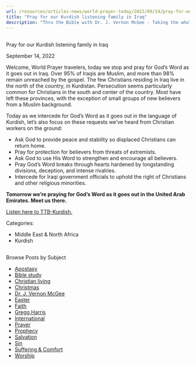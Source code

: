 ```yaml
---
url: /resources/articles-news/world-prayer-today/2022/09/14/pray-for-our-kurdish-listening-family-in-iraq
title: "Pray for our Kurdish listening family in Iraq"
description: "Thru the Bible with Dr. J. Vernon McGee - Taking the whole Word to the whole world"
---
```







## 
 Pray for our Kurdish listening family in Iraq


September 14, 2022
![]()




Welcome, World Prayer travelers, today we stop and pray for God’s Word as it goes out in Iraq. Over 95% of Iraqis are Muslim, and more than 98% remain unreached by the gospel. The few Christians residing in Iraq live in the north of the country,
 in Kurdistan. Persecution seems particularly common for Christians in the south and center of the country. Most have left these provinces, with the exception of small groups of new believers from a Muslim background.

Today as we intercede for God’s Word as it goes out in the language of Kurdish, let’s also focus on these requests we’ve heard from Christian workers on the ground:

* Ask God to provide peace and stability so displaced Christians can return home.
* Pray for protection for believers from threats of extremists.
* Ask God to use His Word to strengthen and encourage all believers.
* Pray God’s Word breaks through hearts hardened by longstanding divisions, deception, and intense rivalries.
* Intercede for Iraqi government officials to uphold the right of Christians and other religious minorities.

**Tomorrow we’re praying for God’s Word as it goes out in the United Arab Emirates. Meet us there.**

[Listen here to TTB-Kurdish.](https://ttb.twr.org/home/day,1285/language,CKB)



Categories: 


* Middle East & North Africa
* Kurdish









## 
 Browse Posts by Subject


* [Apostasy](/resources/articles-news/-in-tags/tags/Apostasy)
* [Bible study](/resources/articles-news/-in-tags/tags/Bible-study)
* [Christian living](/resources/articles-news/-in-tags/tags/Christian-living)
* [Christmas](/resources/articles-news/-in-tags/tags/Christmas)
* [Dr. J. Vernon McGee](/resources/articles-news/-in-tags/tags/Dr-J-Vernon-McGee)
* [Easter](/resources/articles-news/-in-tags/tags/easter)
* [Faith](/resources/articles-news/-in-tags/tags/Faith)
* [Gregg Harris](/resources/articles-news/-in-tags/tags/Gregg-Harris)
* [International](/resources/articles-news/-in-tags/tags/International)
* [Prayer](/resources/articles-news/-in-tags/tags/prayer)
* [Prophecy](/resources/articles-news/-in-tags/tags/Prophecy)
* [Salvation](/resources/articles-news/-in-tags/tags/Salvation)
* [Sin](/resources/articles-news/-in-tags/tags/sin)
* [Suffering & Comfort](/resources/articles-news/-in-tags/tags/Suffering-Comfort)
* [Worship](/resources/articles-news/-in-tags/tags/worship)






